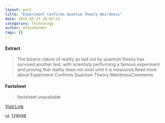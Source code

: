 ```yaml
---
layout: post
title: "Experiment Confirms Quantum Theory Weirdness"
date: 2015-05-27 16:07:53
categories: Technology
author: mfassbender
tags: []
---
```



#### Extract
>The bizarre nature of reality as laid out by quantum theory has survived another test, with scientists performing a famous experiment and proving that reality does not exist until it is measured.Read more about Experiment Confirms Quantum Theory WeirdnessComments

#### Factsheet
>factsheet unavailable

[Visit Link](http://www.pddnet.com/news/2015/05/experiment-confirms-quantum-theory-weirdness)

id:  129598
